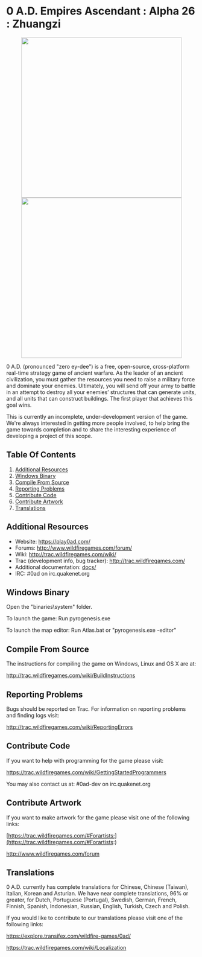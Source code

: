 # 0 A.D. Empires Ascendant : Alpha 26 : Zhuangzi

<p align="center">
  <img src="https://play0ad.com/wp-content/gallery/carousel/EgyptianPyramids.jpg" width="425"/>
  <img src="https://play0ad.com/wp-content/gallery/carousel/Kushcitycenter.jpg" width="425"/>
</p>

0 A.D. (pronounced "zero ey-dee") is a free, open-source, cross-platform
real-time strategy game of ancient warfare. As the leader of an ancient civilization, 
you must gather the resources you need to raise a military force and dominate your enemies.
Ultimately, you will send off your army to battle in an attempt to destroy all your enemies’ structures 
that can generate units, and all units that can construct buildings. The first player that achieves this goal wins.

This is currently an incomplete, under-development version of the game.
We're always interested in getting more people involved, to help bring the game
towards completion and to share the interesting experience of developing a
project of this scope.


Table Of Contents
------------------

1. [Additional Resources](#additional-resources)
2. [Windows Binary](#windows-binary)
3. [Compile From Source](#compile-from-source)
4. [Reporting Problems](#reporting-problems)
5. [Contribute Code](#contribute-code)
6. [Contribute Artwork](#contribute-artwork)
7. [Translations](#translations)

Additional Resources
----------------------
- Website: https://play0ad.com/
- Forums: http://www.wildfiregames.com/forum/
- Wiki: http://trac.wildfiregames.com/wiki/
- Trac (development info, bug tracker): http://trac.wildfiregames.com/
- Additional documentation: [docs/](docs/)
- IRC: #0ad on irc.quakenet.org


Windows Binary
----------------------
Open the "binaries\system" folder.

To launch the game: Run pyrogenesis.exe

To launch the map editor: Run Atlas.bat or "pyrogenesis.exe -editor"


Compile From Source
----------------------
The instructions for compiling the game on Windows, Linux and OS X are at:

http://trac.wildfiregames.com/wiki/BuildInstructions


Reporting Problems
----------------------
Bugs should be reported on Trac. For information on reporting problems and finding logs visit:

http://trac.wildfiregames.com/wiki/ReportingErrors


Contribute Code
----------------------
If you want to help with programming for the game please visit:

https://trac.wildfiregames.com/wiki/GettingStartedProgrammers

You may also contact us at: #0ad-dev on irc.quakenet.org


Contribute Artwork
----------------------
If you want to make artwork for the game please visit one of the following links:

[https://trac.wildfiregames.com/#Forartists:](https://trac.wildfiregames.com/#Forartists:)

http://www.wildfiregames.com/forum


Translations
----------------------
0 A.D. currently has complete translations for Chinese, Chinese (Taiwan), Italian, Korean and Asturian.
We have near complete translations, 96% or greater, for Dutch, Portuguese (Portugal), Swedish, German, French, Finnish, Spanish, Indonesian, Russian, English, 
Turkish, Czech and Polish. 

If you would like to contribute to our translations please visit one of the following links:

https://explore.transifex.com/wildfire-games/0ad/

https://trac.wildfiregames.com/wiki/Localization
